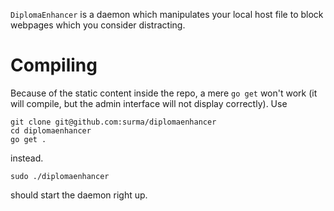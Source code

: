 `DiplomaEnhancer` is a daemon which manipulates your local host file to block webpages which you consider distracting.

# Compiling
Because of the static content inside the repo, a mere `go get` won't work (it will compile, but the admin interface will not display correctly). Use

	git clone git@github.com:surma/diplomaenhancer
	cd diplomaenhancer
	go get .

instead.

	sudo ./diplomaenhancer

should start the daemon right up.
